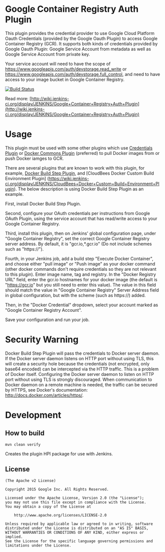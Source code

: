 Google Container Registry Auth Plugin
====================

This plugin provides the credential provider to use Google Cloud Platform Oauth Credentials (provided by the Google Oauth Plugin) to access Google Container Registry (GCR). It supports both kinds of credentials provided by Google Oauth Plugin: Google Service Account from metadata as well as Google Service Account from private key.

Your service account will need to have the scope of https://www.googleapis.com/auth/devstorage.read_write or https://www.googleapis.com/auth/devstorage.full_control, and need to have access to your image bucket in Google Container Registry.

[![Build Status](https://jenkins.ci.cloudbees.com/buildStatus/icon?job=plugins/google-container-registry-auth-plugin)](https://jenkins.ci.cloudbees.com/job/plugins/job/google-container-registry-auth-plugin/)

Read more: [http://wiki.jenkins-ci.org/display/JENKINS/Google+Container+Registry+Auth+Plugin](http://wiki.jenkins-ci.org/display/JENKINS/Google+Container+Registry+Auth+Plugin)

Usage
===
This plugin must be used with some other plugins which use
[Credentials Plugin](https://wiki.jenkins-ci.org/display/JENKINS/Credentials+Plugin) or
[Docker Commons Plugin](https://wiki.jenkins-ci.org/display/JENKINS/Docker+Commons+Plugin)
(preferred)
to pull Docker images from or push Docker iamges to GCR.

There are several plugins that are known to work with this plugin, for example,
[Docker Build Step Plugin](https://wiki.jenkins-ci.org/display/JENKINS/Docker+build+step+plugin),
and [CloudBees Docker Custom Build Environment Plugin]
(https://wiki.jenkins-ci.org/display/JENKINS/CloudBees+Docker+Custom+Build+Environment+Plugin). The below description is using Docker Build Step Plugin as an example.

First, install Docker Build Step Plugin.

Second, configure your OAuth credentials per instructions from Google OAuth Plugin, using the service account that has read/write access to your Google Container Registry.

Third, install this plugin, then on Jenkins' global configuration page, under "Google Container Registry", set the correct Google Container Registry server address. By default, it is "gcr.io,*.gcr.io" (Do not include schemes such as "https://").

Fourth, in your Jenkins job, add a build step "Execute Docker Container", and choose either "pull image" or "Push image" as your docker command (other docker commands don't require credentials so they are not relevant to this plugin). Enter image name, tag and registry. In the "Docker Registry URL" field, enter the gcr.io hostnames for your docker image (the default is "https://gcr.io" but you still need to enter this value). The value in this field should match the value in "Google Container Registry" Server Address field in global configuration, but with the scheme (such as https://) added.

Then, in the "Docker Credential" dropdown, select your account marked as "Google Container Registry Account".

Save your configuration and run your job.

Security Warning
===
Docker Build Step Plugin will pass the credentials to Docker server daemon. If the Docker server daemon listens on HTTP port without using TLS, this will create a security hole because the credentials (not encrypted, only base64 encoded) can be intercepted via the HTTP traffic. This is a problem of Docker itself. Configuring the Docker server daemon to listen on HTTP port without using TLS is strongly discouraged. When communication to Docker daemon on a remote machine is needed, the traffic can be secured by HTTPS, see Docker's documentation: http://docs.docker.com/articles/https/.

Development
===========

How to build
--------------

	mvn clean verify

Creates the plugin HPI package for use with Jenkins.


License
-------

	(The Apache v2 License)

    Copyright 2015 Google Inc. All Rights Reserved.

    Licensed under the Apache License, Version 2.0 (the "License");
    you may not use this file except in compliance with the License.
    You may obtain a copy of the License at

        http://www.apache.org/licenses/LICENSE-2.0

    Unless required by applicable law or agreed to in writing, software
    distributed under the License is distributed on an "AS IS" BASIS,
    WITHOUT WARRANTIES OR CONDITIONS OF ANY KIND, either express or implied.
    See the License for the specific language governing permissions and
    limitations under the License.


